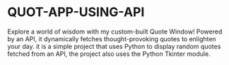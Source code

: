 # QUOT-APP-USING-API
Explore a world of wisdom with my custom-built Quote Window! Powered by an API, it dynamically fetches thought-provoking quotes to enlighten your day. 
it is a simple project that uses Python to display random quotes fetched from an API, the project also uses the Python Tkinter module. 
